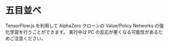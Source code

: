 # 五目並べ

TensorFlow.js を利用して AlphaZero クローンの Value/Policy Networks の強化学習を行うことができます。
実行中は PC の反応が悪くなる可能性があるためご注意ください。

<gomoku-training/>
